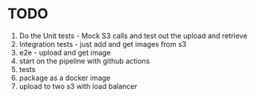 # TODO
1. Do the Unit tests - Mock S3 calls and test out the upload and retrieve
2. Integration tests - just add and get images from s3
3. e2e - upload and get image
4. start on the pipeline with github actions
5. tests
6. package as a docker image
7. upload to two s3 with load balancer